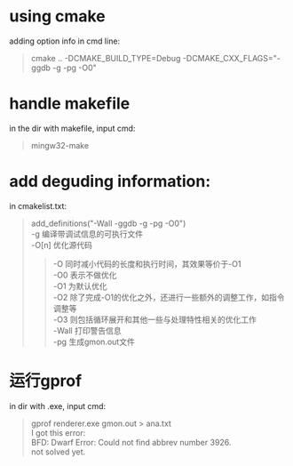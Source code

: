# using cmake
adding option info in cmd line:
> cmake .. -DCMAKE_BUILD_TYPE=Debug -DCMAKE_CXX_FLAGS="-ggdb -g -pg -O0"

# handle makefile

in the dir with makefile, input cmd:
> mingw32-make

# add deguding information:

in cmakelist.txt:
> add_definitions("-Wall -ggdb -g -pg -O0")  
> -g 编译带调试信息的可执行文件  
> -O[n] 优化源代码  
>> -O 同时减小代码的长度和执行时间，其效果等价于-O1  
 -O0 表示不做优化  
 -O1 为默认优化  
 -O2 除了完成-O1的优化之外，还进行一些额外的调整工作，如指令调整等  
 -O3 则包括循环展开和其他一些与处理特性相关的优化工作  
> -Wall 打印警告信息  
> -pg 生成gmon.out文件    

# 运行gprof

in dir with .exe, input cmd:  
> gprof renderer.exe gmon.out > ana.txt  
I got this error:  
>BFD: Dwarf Error: Could not find abbrev number 3926.  
not solved yet.  
